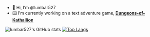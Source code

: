 - 👋 Hi, I’m @lumbar527
- ⌨️ I'm currently working on a text adventure game, [**Dungeons-of-Kathallion**](https://github.com/Dungeons-of-Kathallion/Dungeons-of-Kathallion)
<!-- - 🌱 I’m currently learning how to make good [Endless Sky](https://github.com/endless-sky/endless-sky) ships.
- 💞️ I’m currently collaborating with [**Cromha**](https://github.com/OcelotWalrus) on his [Cromha-Expansion-plugin](https://github.com/OcelotWalrus/Cromha-Expansion-plugin)-->

![lumbar527's GitHub stats](https://github-readme-stats.vercel.app/api?username=lumbar527&show_icons=true&theme=dark)
[![Top Langs](https://github-readme-stats.vercel.app/api/top-langs/?username=lumbar527&theme=dark)](https://github.com/lumbar527/github-readme-stats)
<!---Thanks to https://github.com/anuraghazra/github-readme-stats, I can display my GitHub stats--->
